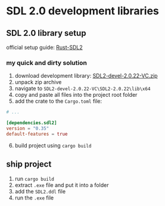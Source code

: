 # SDL 2.0 development libraries

## SDL 2.0 library setup

official setup guide: [Rust-SDL2](https://github.com/Rust-SDL2/rust-sdl2#sdl20-development-libraries)

### my quick and dirty solution

1. download development library: [SDL2-devel-2.0.22-VC.zip](https://www.libsdl.org/release/SDL2-devel-2.0.22-VC.zip)
2. unpack zip archive
3. navigate to `SDL2-devel-2.0.22-VC\SDL2-2.0.22\lib\x64`
4. copy and paste all files into the project root folder
5. add the crate to the `Cargo.toml` file:

```toml
# ...

[dependencies.sdl2]
version = "0.35"
default-features = true
```

6. build project using `cargo build`

## ship project

1. run `cargo build`
2. extract `.exe` file and put it into a folder
3. add the `SDL2.ddl` file
4. run the `.exe` file